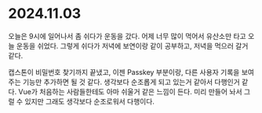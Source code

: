 # 2024.11.03

오늘은 9시에 일어나서 좀 쉬다가 운동을 갔다. 어제 너무 많이 먹어서 유산소만 타고 오늘 운동을 쉬었다. 그렇게 쉬다가 저녁에 보연이랑 같이 공부하고, 저녁을 먹으러 갈거 같다.

캡스톤이 비밀번호 찾기까지 끝냈고, 이젠 Passkey 부분이랑, 다른 사용자 기록을 보여주는 기능만 추가하면 될 것 같다. 생각보다 순조롭게 되고 있는거 같아서 다행인거 같다. Vue가 처음하는 사람들한테도 아마 쉬울거 같은 느낌이 든다. 미리 만들어 놔서 그럴 수 있지만 그래도 생각보다 순조로워서 다행이다.&#x20;
